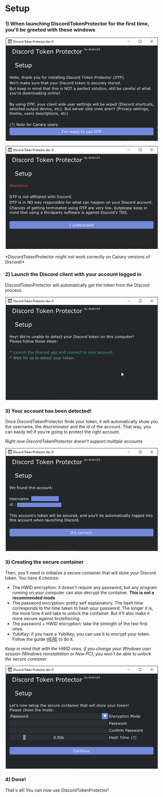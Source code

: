 # Setup

### 1) When launching DiscordTokenProtector for the first time, you'll be greeted with these windows

<p align="center">
  <img width="500" src="Assets/Setup1.png">
</p>

<p align="center">
  <img width="500" src="Assets/Setup2.png">
</p>
*DiscordTokenProtector might not work correctly on Canary versions of Discord!*

### 2) Launch the Discord client with your account logged in

DiscordTokenProtector will automatically get the token from the Discord process.

<p align="center">
  <img width="500" src="Assets/Setup3.png">
</p>

### 3) Your account has been detected!

Once DiscordTokenProtector finds your token, it will automatically show you the username, the discriminator and the id of the account.
That way, you can easily tell if you're going to protect the right account.

*Right now DiscordTokenProtector doesn't support multiple accounts*

<p align="center">
  <img width="500" src="Assets/Setup4.png">
</p>

### 3) Creating the secure container

Then, you'll need to initialize a secure container that will store your Discord token.
You have 4 choices:
* The HWID encryption: it doesn't require any password, but any program running on your computer can also decrypt the container. **This is not a recommended mode**
* The password encryption: pretty self explainatory. The hash time corresponds to the time taken to hash your password.
The longer it is, the more time it will take to unlock the container. But it'll also make it more secure against bruteforcing.
* The password + HWID encryption: take the strength of the two first ones.
* YubiKey: if you have a YubiKey, you can use it to encrypt your token. Follow the guide [HERE](YubiSetup.md) to do it.

*Keep in mind that with the HWID ones, if you change your Windows user session (Windows reinstallation or New PC), you won't be able to unlock the secure container*

<p align="center">
  <img width="500" src="Assets/Setup5.png">
</p>

### 4) Done!

That's all! You can now use DiscordTokenProtector!
